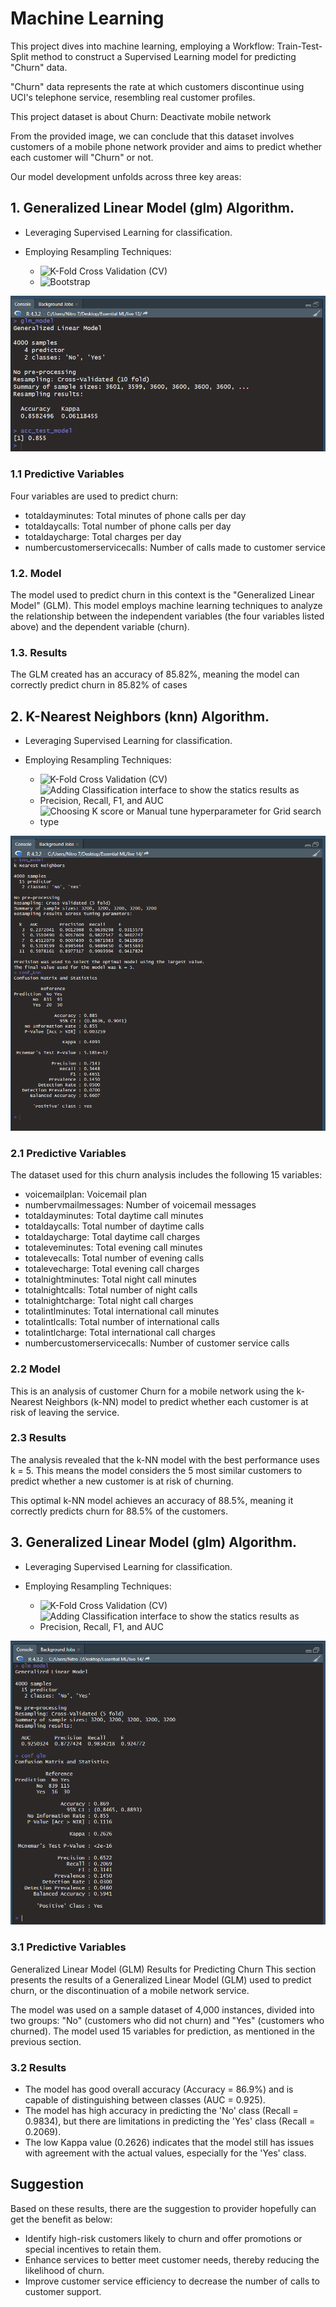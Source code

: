 # Machine Learning

This project dives into machine learning, employing a Workflow: Train-Test-Split method to construct a Supervised Learning model for predicting "Churn" data. 

"Churn" data represents the rate at which customers discontinue using UCI's telephone service, resembling real customer profiles.

This project dataset is about Churn: Deactivate mobile network

From the provided image, we can conclude that this dataset involves customers of a mobile phone network provider and aims to predict whether each customer will "Churn" or not.

Our model development unfolds across three key areas:

## 1. Generalized Linear Model (glm) Algorithm.
- Leveraging Supervised Learning for classification.
- Employing Resampling Techniques:
  
   - ![K-Fold Cross Validation (CV)](https://img.shields.io/badge/K--Fold%20Cross%20Validation%20(CV)%20-%20%236886b4?style=flat)
   - ![Bootstrap](https://img.shields.io/badge/Bootstrap%20-%20%233f4f68?style=flat)

![Alt text](https://github.com/Cloudlightt/Data-Science-Bootcamp09/blob/main/07_Machine%20Learning/Homework_part1.png?raw=true)


### 1.1 Predictive Variables
Four variables are used to predict churn:

- totaldayminutes: Total minutes of phone calls per day
- totaldaycalls: Total number of phone calls per day
- totaldaycharge: Total charges per day
- numbercustomerservicecalls: Number of calls made to customer service

### 1.2. Model
The model used to predict churn in this context is the "Generalized Linear Model" (GLM). This model employs machine learning techniques to analyze the relationship between the independent variables (the four variables listed above) and the dependent variable (churn).

### 1.3. Results
The GLM created has an accuracy of 85.82%, meaning the model can correctly predict churn in 85.82% of cases


## 2. K-Nearest Neighbors (knn) Algorithm.
- Leveraging Supervised Learning for classification.
- Employing Resampling Techniques:
  
  - ![K-Fold Cross Validation (CV)](https://img.shields.io/badge/K--Fold%20Cross%20Validation%20(CV)%20-%20%236886b4?style=flat)
  - ![Adding Classification interface to show the statics results as Precision, Recall, F1, and AUC](https://img.shields.io/badge/Adding%20Classification%20interface%20to%20show%20the%20statics%20results%20as%20Precision%2C%20Recall%2C%20F1%2C%20and%20AUC%20-%20%233f4f68?style=flat)
  - ![Choosing K score or Manual tune hyperparameter for Grid search type](https://img.shields.io/badge/Choosing%20K%20score%20or%20Manual%20tune%20hyperparameter%20for%20Grid%20search%20type.%20-%20%23878988?style=flat)

![Alt text](https://github.com/Cloudlightt/Data-Science-Bootcamp09/blob/main/07_Machine%20Learning/Homework_patr2_knn_model.png?raw=true)

### 2.1 Predictive Variables

The dataset used for this churn analysis includes the following 15 variables:

- voicemailplan: Voicemail plan
- numbervmailmessages: Number of voicemail messages
- totaldayminutes: Total daytime call minutes
- totaldaycalls: Total number of daytime calls
- totaldaycharge: Total daytime call charges
- totaleveminutes: Total evening call minutes
- totalevecalls: Total number of evening calls
- totalevecharge: Total evening call charges
- totalnightminutes: Total night call minutes
- totalnightcalls: Total number of night calls
- totalnightcharge: Total night call charges
- totalintlminutes: Total international call minutes
- totalintlcalls: Total number of international calls
- totalintlcharge: Total international call charges
- numbercustomerservicecalls: Number of customer service calls

### 2.2 Model 

This is an analysis of customer Churn for a mobile network using the k-Nearest Neighbors (k-NN) model to predict whether each customer is at risk of leaving the service. 

### 2.3 Results
The analysis revealed that the k-NN model with the best performance uses k = 5. This means the model considers the 5 most similar customers to predict whether a new customer is at risk of churning.

This optimal k-NN model achieves an accuracy of 88.5%, meaning it correctly predicts churn for 88.5% of the customers.



## 3. Generalized Linear Model (glm) Algorithm.
- Leveraging Supervised Learning for classification.
- Employing Resampling Techniques:
  
  - ![K-Fold Cross Validation (CV)](https://img.shields.io/badge/K--Fold%20Cross%20Validation%20(CV)%20-%20%236886b4?style=flat)
  - ![Adding Classification interface to show the statics results as Precision, Recall, F1, and AUC](https://img.shields.io/badge/Adding%20Classification%20interface%20to%20show%20the%20statics%20results%20as%20Precision%2C%20Recall%2C%20F1%2C%20and%20AUC%20-%20%233f4f68?style=flat)
 
![Alt text](https://github.com/Cloudlightt/Data-Science-Bootcamp09/blob/main/07_Machine%20Learning/Homework_patr2.1_glm_model.png?raw=true)

### 3.1 Predictive Variables
Generalized Linear Model (GLM) Results for Predicting Churn
This section presents the results of a Generalized Linear Model (GLM) used to predict churn, or the discontinuation of a mobile network service.

The model was used on a sample dataset of 4,000 instances, divided into two groups: "No" (customers who did not churn) and "Yes" (customers who churned). The model used 15 variables for prediction, as mentioned in the previous section.

### 3.2 Results

- The model has good overall accuracy (Accuracy = 86.9%) and is capable of distinguishing between classes (AUC = 0.925).
- The model has high accuracy in predicting the 'No' class (Recall = 0.9834), but there are limitations in predicting the 'Yes' class (Recall = 0.2069).
- The low Kappa value (0.2626) indicates that the model still has issues with agreement with the actual values, especially for the 'Yes' class.


## Suggestion
Based on these results, there are the suggestion to provider hopefully can get the benefit as below:
- Identify high-risk customers likely to churn and offer promotions or special incentives to retain them.
- Enhance services to better meet customer needs, thereby reducing the likelihood of churn.
- Improve customer service efficiency to decrease the number of calls to customer support.

